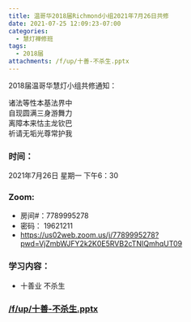 ```yaml
---
title: 温哥华2018届Richmond小组2021年7月26日共修
date: 2021-07-25 12:09:23-07:00
categories:
  - 慧灯禅修班
tags:
  - 2018届
attachments: /f/up/十善-不杀生.pptx
---
```

2018届温哥华慧灯小组共修通知：

诸法等性本基法界中\
自现圆满三身游舞力\
离障本来怙主龙钦巴\
祈请无垢光尊常护我  

### 时间：

2021年7月26日 星期一 下午6：30

### Zoom:

* 房间#：7789995278 
* 密码： 19621211
* <https://us02web.zoom.us/j/7789995278?pwd=VjZmbWJFY2k2K0E5RVB2cTNIQmhqUT09>

### 学习内容：

* 十善业 不杀生

### [/f/up/十善-不杀生.pptx](https://s3.ca-central-1.wasabisys.com/hddata/f.huidengchanxiu.net/hdv/f/up/十善-不杀生.pptx)